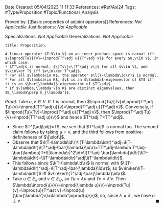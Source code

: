 <div class="topSpace"></div>

Date Created: 05/04/2023 11:11:33
References: #Ref/Axl24
Tags: #Type/Proposition #Topic/Functional_Analysis

Proved by: [[Basic properties of adjoint operators]]
References: <i>Not Applicable</i>
Justifications: <i>Not Applicable</i>

Specializations: <i>Not Applicable</i>
Generalizations: <i>Not Applicable</i>

``` ad-Proposition
title: Proposition.

A linear operator $T:V\to V$ on an inner product space is normal iff $\inprod{Tu}{Tv}=\inprod{T^\adj u}{T^\adj v}$ for every $u,v\in V$, in which case:
* $T^\adj$ is normal, $\|Tv\|=\|T^\adj v\|$ for all $v\in V$, and $v\in\ker T$ iff $v\in\ker T^\adj$.
* For all $\lambda\in K$, the operator $\l(T-\lambda\id\r)$ is normal.
* For all $\lambda\in K$, $v$ is an $\lambda$-eigenvector of $T$ iff it is an $\bar{\lambda}$-eigenvector of $T^\adj$.
* If $\lambda,\lambda'\in K$ are distinct eigenvalues, then $E_\lambda\perp E_{\lambda'}$.

```

<i>Proof.</i> Take $u,v\in V$. If $T$ is normal, then $\inprod{Tu}{Tv}=\inprod{T^\adj Tu}{v}=\inprod{TT^\adj u}{v}=\inprod{T^\adj u}{T^\adj v}$. Conversely, if $\inprod{Tu}{Tv}=\inprod{T^\adj u}{T^\adj v}$, then $\inprod{T^\adj Tu}{v}=\inprod{TT^\adj u}{v}$ and hence $T^\adj T=TT^\adj$.
* Since $T^{\adj\adj}=T$, we see that $T^\adj$ is normal too. The second claim follows by taking $u=v$, and the third follows from positive-definiteness of $\|\slot\|$.
* Observe that $\l(T-\lambda\id\r)\l(T-\lambda\id\r)^\adj=\l(T-\lambda\id\r)\l(T^\adj-\bar{\lambda}\id\r)=TT^\adj-\lambda T^\adj-\bar{\lambda}T+\l|\lambda\r|^2\id=\l(T^\adj-\bar{\lambda}\id\r)\l(T-\lambda\id\r)=\l(T-\lambda\id\r)^\adj\l(T-\lambda\id\r)$.
* This follows since $\l(T-\lambda\id\r)$ is normal with $\l(T-\lambda\id\r)^\adj=\l(T^\adj-\bar{\lambda}\id\r)$, so $v\in\ker\l(T-\lambda\id\r)$ iff $v\in\ker\l(T^\adj-\bar{\lambda}\id\r)$.
* Take $u\in E_\lambda$ and $v\in E_{\lambda'}$, so $Tu=\lambda u$ and $Tv=\lambda'v$. Then $\lambda\inprod{u}{v}=\inprod{\lambda u}{v}=\inprod{Tu}{v}=\inprod{u}{T^\ast v}=\inprod{u}{\bar{\lambda'}v}=\lambda'\inprod{u}{v}$, so, since $\lambda\neq\lambda'$, we have $u\perp v$.<span style="float:right;">$\blacksquare$</span>
